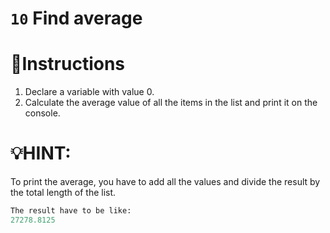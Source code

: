 # `10` Find average



# 📝Instructions
1. Declare a variable with value 0.
2. Calculate the average value of all the items in the list and print it on the console.

# 💡HINT:
To print the average, you have to add all the values and divide the result
by the total length of the list.

```py
The result have to be like:
27278.8125
```
